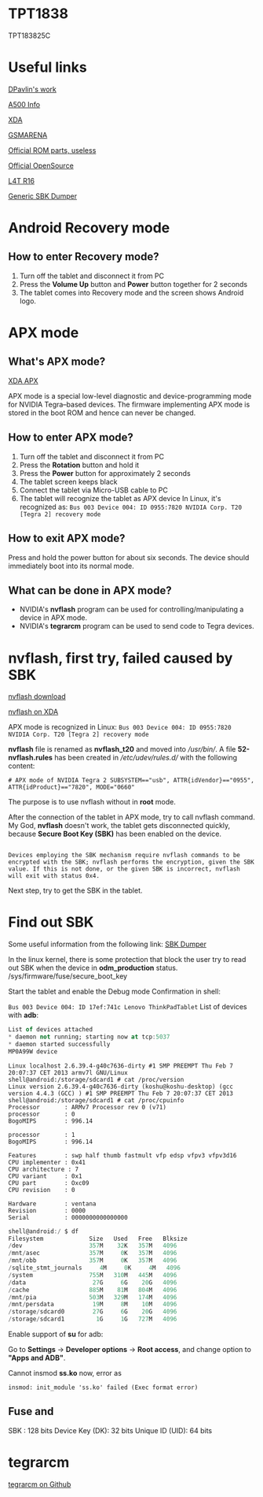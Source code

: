 # TPT1838
TPT183825C

# Useful links
[DPavlin's work](https://saturn.ffzg.hr/rot13/index.cgi?lenovo_thinkpad_tablet)

[A500 Info](http://projects.pappkartong.se/a500/)

[XDA](https://forum.xda-developers.com/wiki/Lenovo_ThinkPad_Tablet)

[GSMARENA](https://www.gsmarena.com/lenovo_thinkpad-4444.php)

[Official ROM parts, useless](https://download.lenovo.com/slates/think/tablet1/)

[Official OpenSource](http://download.lenovo.com/lenovo/content/sm/ThinkTabletOpenSource.zip)

[L4T R16](https://developer.nvidia.com/linux-tegra-rel-16)

[Generic SBK Dumper](https://forum.xda-developers.com/showthread.php?t=2071626)

# Android Recovery mode
## How to enter Recovery mode?
1. Turn off the tablet and disconnect it from PC
2. Press the **Volume Up** button and **Power** button together for 2 seconds
3. The tablet comes into Recovery mode and the screen shows Android logo.

# APX mode
## What's APX mode?
[XDA APX](https://forum.xda-developers.com/wiki/APX_mode)

APX mode is a special low-level diagnostic and device-programming mode for NVIDIA Tegra–based devices. The firmware implementing APX mode is stored in the boot ROM and hence can never be changed.
## How to enter APX mode?
1. Turn off the tablet and disconnect it from PC
2. Press the **Rotation** button and hold it
4. Press the **Power** button for approximately 2 seconds
5. The tablet screen keeps black
6. Connect the tablet via Micro-USB cable to PC
7. The tablet will recognize the tablet as APX device
In Linux, it's recognized as:
`Bus 003 Device 004: ID 0955:7820 NVIDIA Corp. T20 [Tegra 2] recovery mode`

## How to exit APX mode?
Press and hold the power button for about six seconds. The device should immediately boot into its normal mode. 
## What can be done in APX mode?
* NVIDIA's **nvflash** program can be used for controlling/manipulating a device in APX mode.
* NVIDIA's **tegrarcm** program can be used to send code to Tegra devices.

# nvflash, first try, failed caused by SBK
[nvflash download](http://developer.download.nvidia.com/mobile/tegra/l4t/r16.5.0/ventana_release_armhf/Tegra20_Linux_R16.5_armhf.tbz2)

[nvflash on XDA](https://forum.xda-developers.com/showthread.php?t=1745450)

APX mode is recognized in Linux:
`Bus 003 Device 004: ID 0955:7820 NVIDIA Corp. T20 [Tegra 2] recovery mode`

**nvflash** file is renamed as **nvflash_t20** and moved into */usr/bin/*.
A file **52-nvflash.rules** has been created in */etc/udev/rules.d/* with the following content:

`# APX mode of NVIDIA Tegra 2
SUBSYSTEM=="usb", ATTR{idVendor}=="0955", ATTR{idProduct}=="7820", MODE="0660"`

The purpose is to use nvflash without in **root** mode.

After the connection of the tablet in APX mode, try to call nvflash command.
My God, **nvflash** doesn't work, the tablet gets disconnected quickly, because **Secure Boot Key (SBK)** has been enabled on the device.

```NVIDIA Tegra 2 systems have an optional signing process using a Secure Boot Key (SBK). A SBK is a shared-secret AES128 encryption key. The SBK is permanently burned into ROM within the device, and is readable only by a hardware AES engine.

Devices employing the SBK mechanism require nvflash commands to be encrypted with the SBK; nvflash performs the encryption, given the SBK value. If this is not done, or the given SBK is incorrect, nvflash will exit with status 0x4. 
```

Next step, try to get the SBK in the tablet.

# Find out SBK
Some useful information from the following link:
[SBK Dumper](https://forum.xda-developers.com/showthread.php?t=2071626)

In the linux kernel, there is some protection that block the user try to read out SBK when the device in **odm_production** status.
/sys/firmware/fuse/secure_boot_key

Start the tablet and enable the Debug mode
Confirmation in shell:

`Bus 003 Device 004: ID 17ef:741c Lenovo ThinkPadTablet`
List of devices with **adb**:

```adb devices
List of devices attached
* daemon not running; starting now at tcp:5037
* daemon started successfully
MP0A99W	device
```

```shell@android:/storage/sdcard1 # uname -a
Linux localhost 2.6.39.4-g40c7636-dirty #1 SMP PREEMPT Thu Feb 7 20:07:37 CET 2013 armv7l GNU/Linux
shell@android:/storage/sdcard1 # cat /proc/version
Linux version 2.6.39.4-g40c7636-dirty (koshu@koshu-desktop) (gcc version 4.4.3 (GCC) ) #1 SMP PREEMPT Thu Feb 7 20:07:37 CET 2013
shell@android:/storage/sdcard1 # cat /proc/cpuinfo
Processor		: ARMv7 Processor rev 0 (v71)
processor		: 0
BogoMIPS		: 996.14

processor		: 1
BogoMIPS		: 996.14

Features		: swp half thumb fastmult vfp edsp vfpv3 vfpv3d16
CPU implementer	: 0x41
CPU architecture : 7
CPU variant		: 0x1
CPU part		: Oxc09
CPU revision	: 0

Hardware		: ventana
Revision		: 0000
Serial			: 0000000000000000
```
```adb shell
shell@android:/ $ df
Filesystem             Size   Used   Free   Blksize
/dev                   357M    32K   357M   4096
/mnt/asec              357M     0K   357M   4096
/mnt/obb               357M     0K   357M   4096
/sqlite_stmt_journals     4M     0K     4M   4096
/system                755M   310M   445M   4096
/data                   27G     6G    20G   4096
/cache                 885M    81M   804M   4096
/mnt/pia               503M   329M   174M   4096
/mnt/persdata           19M     8M    10M   4096
/storage/sdcard0        27G     6G    20G   4096
/storage/sdcard1         1G     1G   727M   4096
```

Enable support of **su** for adb:

Go to **Settings** -> **Developer options** -> **Root access**, and change option to **"Apps and ADB"**.

Cannot insmod **ss.ko** now, error as

`insmod: init_module 'ss.ko' failed (Exec format error)`

## Fuse and 
SBK : 128 bits
Device Key (DK): 32 bits
Unique ID (UID): 64 bits


# tegrarcm
[tegrarcm on Github](https://github.com/NVIDIA/tegrarcm)




